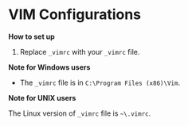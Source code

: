 # VIM Configurations

**How to set up**

1. Replace `_vimrc` with your `_vimrc` file.

**Note for Windows users**

* The `_vimrc` file is in `C:\Program Files (x86)\Vim`.

**Note for UNIX users**

The Linux version of `_vimrc` file is `~\.vimrc`.
